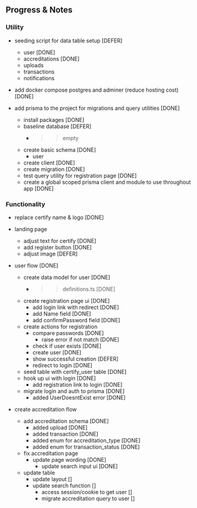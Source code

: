 ## Progress & Notes

### Utility

- seeding script for data table setup [DEFER]

  - user [DONE]
  - accreditations [DONE]
  - uploads
  - transactions
  - notifications

- add docker compose postgres and adminer (reduce hosting cost) [DONE]

- add prisma to the project for migrations and query utilities [DONE]
  - install packages [DONE]
  - baseline database [DEFER]
    - > > empty
  - create basic schema [DONE]
    - user
  - create client [DONE]
  - create migration [DONE]
  - test query utility for registration page [DONE]
  - create a global scoped prisma client and module to use throughout app [DONE]

### Functionality

- replace certify name & logo [DONE]
- landing page

  - adjust text for certify [DONE]
  - add register button [DONE]
  - adjust image [DEFER]

- user flow [DONE]

  - create data model for user [DONE]
    - > > definitions.ts [DONE]
  - create registration page ui [DONE]
    - add login link with redirect [DONE]
    - add Name field [DONE]
    - add confirmPassword field [DONE]
  - create actions for registration
    - compare passwords [DONE]
      - raise error if not match [DONE]
    - check if user exists [DONE]
    - create user [DONE]
    - show successful creation [DEFER]
    - redirect to login [DONE]
  - seed table with certify_user table [DONE]
  - hook up ui with login [DONE]
    - add registration link to login [DONE]
  - migrate login and auth to prisma [DONE]
    - added UserDoesntExist error [DONE]

- create accreditation flow

  - add accreditation schema [DONE]
    - added upload [DONE]
    - added transaction [DONE]
    - added enum for accreditation_type [DONE]
    - added enum for transaction_status [DONE]
  - fix accreditation page
    - update page wording [DONE]
      - update search input ui [DONE]
  - update table
    - update layout []
    - update search function []
      - access session/cookie to get user []
      - migrate accreditation query to user []
